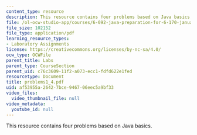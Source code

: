 ```yaml
---
content_type: resource
description: This resource contains four problems based on Java basics.
file: /ol-ocw-studio-app/courses/6-092-java-preparation-for-6-170-january-iap-2006/af53955a26427bce946706eec5a9bf33_problems1_4.pdf
file_size: 102152
file_type: application/pdf
learning_resource_types:
- Laboratory Assignments
license: https://creativecommons.org/licenses/by-nc-sa/4.0/
ocw_type: OCWFile
parent_title: Labs
parent_type: CourseSection
parent_uid: c76c3609-11f2-a073-ecc1-fdfd622e1fed
resourcetype: Document
title: problems1_4.pdf
uid: af53955a-2642-7bce-9467-06eec5a9bf33
video_files:
  video_thumbnail_file: null
video_metadata:
  youtube_id: null
---
```

This resource contains four problems based on Java basics.